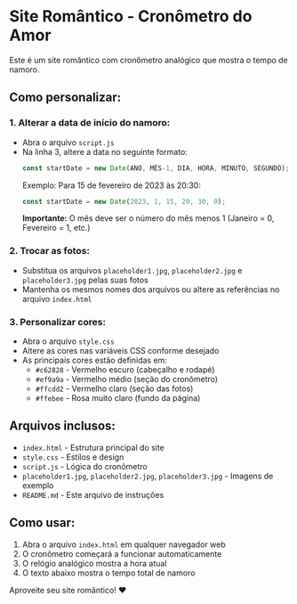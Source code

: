# Site Romântico - Cronômetro do Amor

Este é um site romântico com cronômetro analógico que mostra o tempo de namoro.

## Como personalizar:

### 1. Alterar a data de início do namoro:
- Abra o arquivo `script.js`
- Na linha 3, altere a data no seguinte formato:
  ```javascript
  const startDate = new Date(ANO, MÊS-1, DIA, HORA, MINUTO, SEGUNDO);
  ```
  Exemplo: Para 15 de fevereiro de 2023 às 20:30:
  ```javascript
  const startDate = new Date(2023, 1, 15, 20, 30, 0);
  ```
  **Importante:** O mês deve ser o número do mês menos 1 (Janeiro = 0, Fevereiro = 1, etc.)

### 2. Trocar as fotos:
- Substitua os arquivos `placeholder1.jpg`, `placeholder2.jpg` e `placeholder3.jpg` pelas suas fotos
- Mantenha os mesmos nomes dos arquivos ou altere as referências no arquivo `index.html`

### 3. Personalizar cores:
- Abra o arquivo `style.css`
- Altere as cores nas variáveis CSS conforme desejado
- As principais cores estão definidas em:
  - `#c62828` - Vermelho escuro (cabeçalho e rodapé)
  - `#ef9a9a` - Vermelho médio (seção do cronômetro)
  - `#ffcdd2` - Vermelho claro (seção das fotos)
  - `#ffebee` - Rosa muito claro (fundo da página)

## Arquivos inclusos:
- `index.html` - Estrutura principal do site
- `style.css` - Estilos e design
- `script.js` - Lógica do cronômetro
- `placeholder1.jpg`, `placeholder2.jpg`, `placeholder3.jpg` - Imagens de exemplo
- `README.md` - Este arquivo de instruções

## Como usar:
1. Abra o arquivo `index.html` em qualquer navegador web
2. O cronômetro começará a funcionar automaticamente
3. O relógio analógico mostra a hora atual
4. O texto abaixo mostra o tempo total de namoro

Aproveite seu site romântico! ❤️

